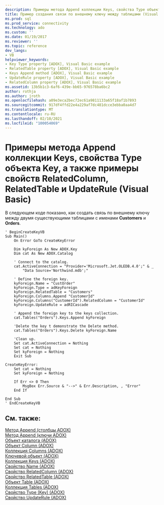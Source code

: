 ```yaml
---
description: Примеры метода Append коллекции Keys, свойства Type объекта Key, а также примеры свойств RelatedColumn, RelatedTable и UpdateRule (Visual Basic)
title: Пример создания связи по внешнему ключу между таблицами (Visual Basic) | Документация Майкрософт
ms.prod: sql
ms.prod_service: connectivity
ms.technology: ado
ms.custom: ''
ms.date: 01/19/2017
ms.reviewer: ''
ms.topic: reference
dev_langs:
- VB
helpviewer_keywords:
- Key Type property [ADOX], Visual Basic example
- RelatedTable property [ADOX], Visual Basic example
- Keys Append method [ADOX], Visual Basic example
- UpdateRule property [ADOX], Visual Basic example
- RelatedColumn property [ADOX], Visual Basic example
ms.assetid: 13b5b1c3-6af6-439e-bb65-976578ba6bc2
author: rothja
ms.author: jroth
ms.openlocfilehash: a09e3eca2bec72ec61a9811133a65f18af1b7893
ms.sourcegitcommit: 917df4ffd22e4a229af7dc481dcce3ebba0aa4d7
ms.translationtype: MT
ms.contentlocale: ru-RU
ms.lasthandoff: 02/10/2021
ms.locfileid: "100054069"
---
```

# <a name="keys-append-method-key-type-relatedcolumn-relatedtable-and-updaterule-properties-example-vb"></a>Примеры метода Append коллекции Keys, свойства Type объекта Key, а также примеры свойств RelatedColumn, RelatedTable и UpdateRule (Visual Basic)
В следующем коде показано, как создать связь по внешнему ключу между двумя существующими таблицами с именами **Customers** и **Orders**.  
  
```  
' BeginCreateKeyVB  
Sub Main()  
    On Error GoTo CreateKeyError  
  
    Dim kyForeign As New ADOX.Key  
    Dim cat As New ADOX.Catalog  
  
    ' Connect to the catalog.  
    cat.ActiveConnection = "Provider='Microsoft.Jet.OLEDB.4.0';" & _  
        "Data Source='Northwind.mdb';"  
  
    ' Define the foreign key.  
    kyForeign.Name = "CustOrder"  
    kyForeign.Type = adKeyForeign  
    kyForeign.RelatedTable = "Customers"  
    kyForeign.Columns.Append "CustomerId"  
    kyForeign.Columns("CustomerId").RelatedColumn = "CustomerId"  
    kyForeign.UpdateRule = adRICascade  
  
    ' Append the foreign key to the keys collection.  
    cat.Tables("Orders").Keys.Append kyForeign  
  
    'Delete the key t demonstrate the Delete method.  
    cat.Tables("Orders").Keys.Delete kyForeign.Name  
  
    'Clean up.  
    Set cat.ActiveConnection = Nothing  
    Set cat = Nothing  
    Set kyForeign = Nothing  
    Exit Sub  
  
CreateKeyError:  
    Set cat = Nothing  
    Set kyForeign = Nothing  
  
    If Err <> 0 Then  
        MsgBox Err.Source & "-->" & Err.Description, , "Error"  
    End If  
  
End Sub  
' EndCreateKeyVB  
```  
  
## <a name="see-also"></a>См. также:  
 [Метод Append (столбцы ADOX)](./append-method-adox-columns.md)   
 [Метод Append (ключи ADOX)](./append-method-adox-keys.md)   
 [Объект каталога (ADOX)](./catalog-object-adox.md)   
 [Объект Column (ADOX)](./column-object-adox.md)   
 [Коллекция Columns (ADOX)](./columns-collection-adox.md)   
 [Ключевой объект (ADOX)](./key-object-adox.md)   
 [Коллекция Keys (ADOX)](./keys-collection-adox.md)   
 [Свойство Name (ADOX)](./name-property-adox.md)   
 [Свойство RelatedColumn (ADOX)](./relatedcolumn-property-adox.md)   
 [Свойство RelatedTable (ADOX)](./relatedtable-property-adox.md)   
 [Объект Table (ADOX)](./table-object-adox.md)   
 [Коллекция Tables (ADOX)](./tables-collection-adox.md)   
 [Свойство Type (Key) (ADOX)](./type-property-key-adox.md)   
 [Свойство UpdateRule (ADOX)](./updaterule-property-adox.md)